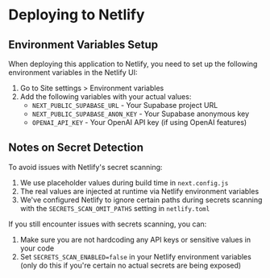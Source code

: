 # Deploying to Netlify

## Environment Variables Setup

When deploying this application to Netlify, you need to set up the following environment variables in the Netlify UI:

1. Go to Site settings > Environment variables
2. Add the following variables with your actual values:
   - `NEXT_PUBLIC_SUPABASE_URL` - Your Supabase project URL
   - `NEXT_PUBLIC_SUPABASE_ANON_KEY` - Your Supabase anonymous key
   - `OPENAI_API_KEY` - Your OpenAI API key (if using OpenAI features)

## Notes on Secret Detection

To avoid issues with Netlify's secret scanning:

1. We use placeholder values during build time in `next.config.js`
2. The real values are injected at runtime via Netlify environment variables
3. We've configured Netlify to ignore certain paths during secrets scanning with the `SECRETS_SCAN_OMIT_PATHS` setting in `netlify.toml`

If you still encounter issues with secrets scanning, you can:

1. Make sure you are not hardcoding any API keys or sensitive values in your code
2. Set `SECRETS_SCAN_ENABLED=false` in your Netlify environment variables (only do this if you're certain no actual secrets are being exposed) 